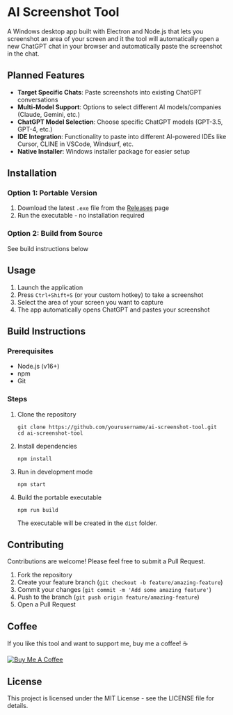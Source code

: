# AI Screenshot Tool

A Windows desktop app built with Electron and Node.js that lets you screenshot an area of your screen and it the tool will automatically open a new ChatGPT chat in your browser and automatically paste the screenshot in the chat.

## Planned Features

- **Target Specific Chats**: Paste screenshots into existing ChatGPT conversations
- **Multi-Model Support**: Options to select different AI models/companies (Claude, Gemini, etc.)
- **ChatGPT Model Selection**: Choose specific ChatGPT models (GPT-3.5, GPT-4, etc.)
- **IDE Integration**: Functionality to paste into different AI-powered IDEs like Cursor, CLINE in VSCode, Windsurf, etc.
- **Native Installer**: Windows installer package for easier setup

## Installation

### Option 1: Portable Version
1. Download the latest `.exe` file from the [Releases](https://github.com/yourusername/ai-screenshot-tool/releases) page
2. Run the executable - no installation required

### Option 2: Build from Source
See build instructions below

## Usage

1. Launch the application
2. Press `Ctrl+Shift+S` (or your custom hotkey) to take a screenshot
3. Select the area of your screen you want to capture
4. The app automatically opens ChatGPT and pastes your screenshot

## Build Instructions

### Prerequisites
- Node.js (v16+)
- npm
- Git

### Steps
1. Clone the repository
   ```
   git clone https://github.com/yourusername/ai-screenshot-tool.git
   cd ai-screenshot-tool
   ```

2. Install dependencies
   ```
   npm install
   ```

3. Run in development mode
   ```
   npm start
   ```

4. Build the portable executable
   ```
   npm run build
   ```
   The executable will be created in the `dist` folder.

## Contributing

Contributions are welcome! Please feel free to submit a Pull Request.

1. Fork the repository
2. Create your feature branch (`git checkout -b feature/amazing-feature`)
3. Commit your changes (`git commit -m 'Add some amazing feature'`)
4. Push to the branch (`git push origin feature/amazing-feature`)
5. Open a Pull Request

## Coffee

If you like this tool and want to support me, buy me a coffee! ☕

[![Buy Me A Coffee](https://img.shields.io/badge/Buy%20Me%20A%20Coffee-support-yellow.svg)](https://buymeacoffee.com/samkleespies)

## License

This project is licensed under the MIT License - see the LICENSE file for details. 
